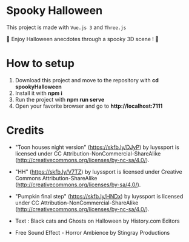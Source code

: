 # Spooky Halloween
This project is made with `Vue.js 3` and `Three.js`

🎃 Enjoy Halloween anecdotes through a spooky 3D scene ! 🎃

# How to setup 
1. Download this project and move to the repository with __cd spookyHalloween__
2. Install it with __npm i__ 
3. Run the project with __npm run serve__
4. Open your favorite browser and go to __http://localhost:7111__

# Credits
- "Toon houses night version" (https://skfb.ly/DJyP) by luyssport is licensed under CC Attribution-NonCommercial-ShareAlike (http://creativecommons.org/licenses/by-nc-sa/4.0/).

- "HH" (https://skfb.ly/V7TZ) by luyssport is licensed under Creative Commons Attribution-ShareAlike (http://creativecommons.org/licenses/by-sa/4.0/).

- "Pumpkin final step" (https://skfb.ly/HNDx) by luyssport is licensed under CC Attribution-NonCommercial-ShareAlike (http://creativecommons.org/licenses/by-nc-sa/4.0/).

- Text : Black cats and Ghosts on Halloween by History.com Editors

- Free Sound Effect - Horror Ambience by Stingray Productions